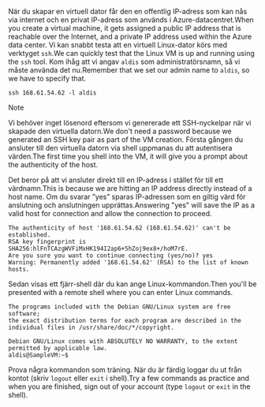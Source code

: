 <span data-ttu-id="af4ec-101">När du skapar en virtuell dator får den en offentlig IP-adress som kan nås via internet och en privat IP-adress som används i Azure-datacentret.</span><span class="sxs-lookup"><span data-stu-id="af4ec-101">When you create a virtual machine, it gets assigned a public IP address that is reachable over the Internet, and a private IP address used within the Azure data center.</span></span> <span data-ttu-id="af4ec-102">Vi kan snabbt testa att en virtuell Linux-dator körs med verktyget `ssh`.</span><span class="sxs-lookup"><span data-stu-id="af4ec-102">We can quickly test that the Linux VM is up and running using the `ssh` tool.</span></span> <span data-ttu-id="af4ec-103">Kom ihåg att vi angav `aldis` som administratörsnamn, så vi måste använda det nu.</span><span class="sxs-lookup"><span data-stu-id="af4ec-103">Remember that we set our admin name to `aldis`, so we have to specify that.</span></span>

```azurecli
ssh 168.61.54.62 -l aldis
```

> [!NOTE]
> <span data-ttu-id="af4ec-104">Vi behöver inget lösenord eftersom vi genererade ett SSH-nyckelpar när vi skapade den virtuella datorn.</span><span class="sxs-lookup"><span data-stu-id="af4ec-104">We don't need a password because we generated an SSH key pair as part of the VM creation.</span></span> <span data-ttu-id="af4ec-105">Första gången du ansluter till den virtuella datorn via shell uppmanas du att autentisera värden.</span><span class="sxs-lookup"><span data-stu-id="af4ec-105">The first time you shell into the VM, it will give you a prompt about the authenticity of the host.</span></span> 
> 
> <span data-ttu-id="af4ec-106">Det beror på att vi ansluter direkt till en IP-adress i stället för till ett värdnamn.</span><span class="sxs-lookup"><span data-stu-id="af4ec-106">This is because we are hitting an IP address directly instead of a host name.</span></span> <span data-ttu-id="af4ec-107">Om du svarar ”yes” sparas IP-adressen som en giltig värd för anslutning och anslutningen upprättas.</span><span class="sxs-lookup"><span data-stu-id="af4ec-107">Answering "yes" will save the IP as a valid host for connection and allow the connection to proceed.</span></span>

```
The authenticity of host '168.61.54.62 (168.61.54.62)' can't be established.
RSA key fingerprint is SHA256:hlFnTCAzgWVFiMxHK194I2ap6+5hZoj9ex8+/hoM7rE.
Are you sure you want to continue connecting (yes/no)? yes
Warning: Permanently added '168.61.54.62' (RSA) to the list of known hosts.
```

<span data-ttu-id="af4ec-108">Sedan visas ett fjärr-shell där du kan ange Linux-kommandon.</span><span class="sxs-lookup"><span data-stu-id="af4ec-108">Then you'll be presented with a remote shell where you can enter Linux commands.</span></span>

```
The programs included with the Debian GNU/Linux system are free software;
the exact distribution terms for each program are described in the
individual files in /usr/share/doc/*/copyright.

Debian GNU/Linux comes with ABSOLUTELY NO WARRANTY, to the extent
permitted by applicable law.
aldis@SampleVM:~$
```

<span data-ttu-id="af4ec-109">Prova några kommandon som träning. När du är färdig loggar du ut från kontot (skriv `logout` eller `exit` i shell).</span><span class="sxs-lookup"><span data-stu-id="af4ec-109">Try a few commands as practice and when you are finished, sign out of your account (type `logout` or `exit` in the shell).</span></span>